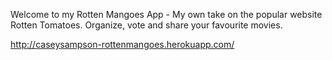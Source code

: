 Welcome to my Rotten Mangoes App - My own take on the popular website Rotten Tomatoes. Organize, vote and share your favourite movies.  

http://caseysampson-rottenmangoes.herokuapp.com/
